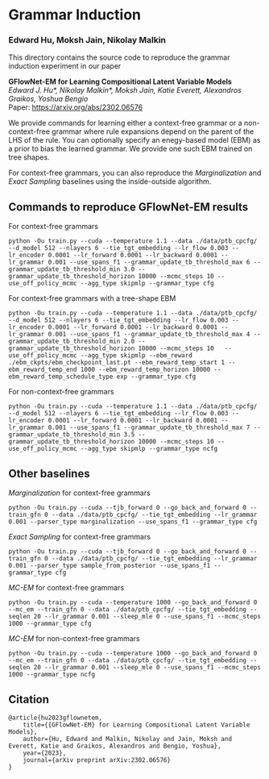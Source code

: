 # Grammar Induction
### Edward Hu, Moksh Jain, Nikolay Malkin

This directory contains the source code to reproduce the grammar induction experiment in our paper

**GFlowNet-EM for Learning Compositional Latent Variable Models** <br>
*Edward J. Hu\*, Nikolay Malkin\*, Moksh Jain, Katie Everett, Alexandros Graikos, Yoshua Bengio* <br>
Paper: https://arxiv.org/abs/2302.06576 <br>

We provide commands for learning either a context-free grammar or a non-context-free grammar where rule expansions depend on the parent of the LHS of the rule.
You can optionally specify an enegy-based model (EBM) as a prior to bias the learned grammar.
We provide one such EBM trained on tree shapes.

For context-free grammars, you can also reproduce the _Marginalization_ and _Exact Sampling_ baselines using the inside-outside algorithm.

## Commands to reproduce GFlowNet-EM results

For context-free grammars
```
python -Ou train.py --cuda --temperature 1.1 --data ./data/ptb_cpcfg/ --d_model 512 --nlayers 6 --tie_tgt_embedding --lr_flow 0.003 --lr_encoder 0.0001 --lr_forward 0.0001 --lr_backward 0.0001 --lr_grammar 0.001 --use_spans_f1 --grammar_update_tb_threshold_max 6 --grammar_update_tb_threshold_min 3.0 --grammar_update_tb_threshold_horizon 10000 --mcmc_steps 10 --use_off_policy_mcmc --agg_type skipmlp --grammar_type cfg
```

For context-free grammars with a tree-shape EBM
```
python -Ou train.py --cuda --temperature 1.1 --data ./data/ptb_cpcfg/ --d_model 512 --nlayers 6 --tie_tgt_embedding --lr_flow 0.003 --lr_encoder 0.0001 --lr_forward 0.0001 --lr_backward 0.0001 --lr_grammar 0.001 --use_spans_f1 --grammar_update_tb_threshold_max 4 --grammar_update_tb_threshold_min 2.0 --grammar_update_tb_threshold_horizon 10000 --mcmc_steps 10   --use_off_policy_mcmc --agg_type skipmlp --ebm_reward ./ebm_ckpts/ebm_checkpoint_last.pt --ebm_reward_temp_start 1 --ebm_reward_temp_end 1000 --ebm_reward_temp_horizon 10000 --ebm_reward_temp_schedule_type exp --grammar_type cfg
```

For non-context-free grammars
```
python -Ou train.py --cuda --temperature 1.1 --data ./data/ptb_cpcfg/ --d_model 512 --nlayers 6 --tie_tgt_embedding --lr_flow 0.003 --lr_encoder 0.0001 --lr_forward 0.0001 --lr_backward 0.0001 --lr_grammar 0.001 --use_spans_f1 --grammar_update_tb_threshold_max 7 --grammar_update_tb_threshold_min 3.5 --grammar_update_tb_threshold_horizon 10000 --mcmc_steps 10 --use_off_policy_mcmc --agg_type skipmlp --grammar_type ncfg
```

## Other baselines

_Marginalization_ for context-free grammars
```
python -Ou train.py --cuda --tjb_forward 0 --go_back_and_forward 0 --train_gfn 0 --data ./data/ptb_cpcfg/ --tie_tgt_embedding --lr_grammar 0.001 --parser_type marginalization --use_spans_f1 --grammar_type cfg
```

_Exact Sampling_ for context-free grammars
```
python -Ou train.py --cuda --tjb_forward 0 --go_back_and_forward 0 --train_gfn 0 --data ./data/ptb_cpcfg/ --tie_tgt_embedding --lr_grammar 0.001 --parser_type sample_from_posterior --use_spans_f1 --grammar_type cfg
```

_MC-EM_ for context-free grammars
```
python -Ou train.py --cuda --temperature 1000 --go_back_and_forward 0 --mc_em --train_gfn 0 --data ./data/ptb_cpcfg/ --tie_tgt_embedding --seqlen 20 --lr_grammar 0.001 --sleep_mle 0 --use_spans_f1 --mcmc_steps 1000 --grammar_type cfg
```

_MC-EM_ for non-context-free grammars
```
python -Ou train.py --cuda --temperature 1000 --go_back_and_forward 0 --mc_em --train_gfn 0 --data ./data/ptb_cpcfg/ --tie_tgt_embedding --seqlen 20 --lr_grammar 0.001 --sleep_mle 0 --use_spans_f1 --mcmc_steps 1000 --grammar_type ncfg
```

## Citation
```
@article{hu2023gflownetem,
    title={{GFlowNet-EM} for Learning Compositional Latent Variable Models},
    author={Hu, Edward and Malkin, Nikolay and Jain, Moksh and Everett, Katie and Graikos, Alexandros and Bengio, Yoshua},
    year={2023},
    journal={arXiv preprint arXiv:2302.06576}
}
```
